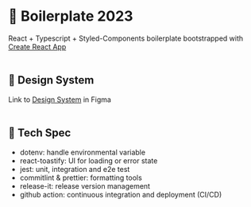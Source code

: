 # 🚀 Boilerplate 2023

React + Typescript + Styled-Components boilerplate bootstrapped with [Create React App](https://github.com/facebook/create-react-app) <br /><br />

## 🎨 Design System

Link to [Design System](https://www.figma.com/file/halBFe0PAp9wpAWrfsIPPk/WeatherIn?type=design&node-id=15%3A908&t=RZRjXOGJgSvdM2OS-1) in Figma <br /><br />

## 🤖 Tech Spec

- dotenv: handle environmental variable
- react-toastify: UI for loading or error state
- jest: unit, integration and e2e test
- commitlint & prettier: formatting tools
- release-it: release version management
- github action: continuous integration and deployment (CI/CD)
